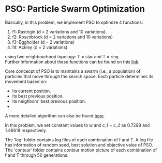 # PSO: Particle Swarm Optimization

Basically, in this problem, we implement PSO to optimize 4 functions:
1. f1: Rastrigin (d = 2 variations and 10 variations).
2. f2: Rosenbrock (d = 2 variations and 10 variations)
3. f3: Eggholder (d = 2 variations)
4. f4: Ackley (d = 2 variations)

using two neighbourhood topology: T = star and T = ring.\
Further information about these functions can be found on this [link](https://en.wikipedia.org/wiki/Test_functions_for_optimization).

Core conceopt of PSO is to maintains a swarm (i.e., a population) of particles that move through the search space. Each particle determines its movement based on:
* Its current position.
* Its best previous position.
* Its neighbors’ best previous position.
* 
A more detailed algorithm can also be found [here](https://en.wikipedia.org/wiki/Particle_swarm_optimization#Algorithm).

In this problem, we set constant values to *w* and *c_1 = c_2* as 0.7298 and 1.49618 respectively.

The 'log' folder contains log files of each combination of f and T. A log file has information of random seed, best solution and objective value of PSO.\
The 'contour' folder contains contour motion picture of each combination of f and T through 50 generations.
